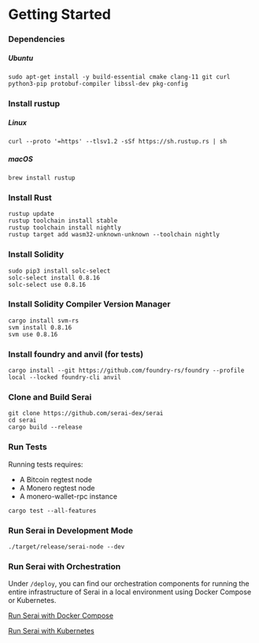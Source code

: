 # Getting Started

### Dependencies

##### Ubuntu

```
sudo apt-get install -y build-essential cmake clang-11 git curl python3-pip protobuf-compiler libssl-dev pkg-config
```

### Install rustup

##### Linux

```
curl --proto '=https' --tlsv1.2 -sSf https://sh.rustup.rs | sh
```

##### macOS

```
brew install rustup
```

### Install Rust

```
rustup update
rustup toolchain install stable
rustup toolchain install nightly
rustup target add wasm32-unknown-unknown --toolchain nightly
```

### Install Solidity

```
sudo pip3 install solc-select
solc-select install 0.8.16
solc-select use 0.8.16
```

### Install Solidity Compiler Version Manager

```
cargo install svm-rs
svm install 0.8.16
svm use 0.8.16
```

### Install foundry and anvil (for tests)

```
cargo install --git https://github.com/foundry-rs/foundry --profile local --locked foundry-cli anvil
```

### Clone and Build Serai

```
git clone https://github.com/serai-dex/serai
cd serai
cargo build --release
```

### Run Tests

Running tests requires:

- A Bitcoin regtest node
- A Monero regtest node
- A monero-wallet-rpc instance

```
cargo test --all-features
```

### Run Serai in Development Mode

```
./target/release/serai-node --dev
```

### Run Serai with Orchestration

Under `/deploy`, you can find our orchestration components for running the
entire infrastructure of Serai in a local environment using Docker Compose or
Kubernetes.

[Run Serai with Docker Compose](../deploy/README.md)

[Run Serai with Kubernetes](../deploy/kubernetes/README.md)
